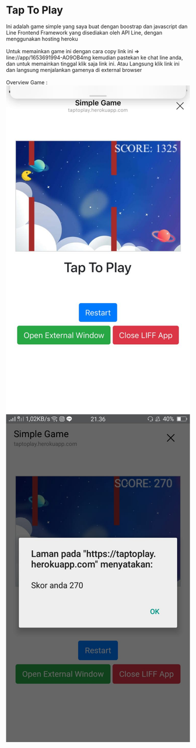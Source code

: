 # Tap To Play
Ini adalah game simple yang saya buat dengan boostrap dan javascript dan Line Frontend Framework yang disediakan oleh API Line, dengan menggunakan hosting heroku
<br>
<br>
Untuk memainkan game ini dengan cara copy link ini => line://app/1653691994-AO9OB4mg kemudian pastekan ke chat line anda, dan untuk memainkan tinggal klik saja link ini. Atau Langsung klik link ini dan langsung menjalankan gamenya di external browser
<br>
<br>
Overview Game :
<br>
![Home](https://github.com/AnandaDwiprayoga/SimpleGameWithLIFF/blob/master/documentation/home.jpeg)
![Skor](https://github.com/AnandaDwiprayoga/SimpleGameWithLIFF/blob/master/documentation/skor.jpeg)
